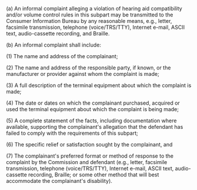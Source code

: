 (a) An informal complaint alleging a violation of hearing aid compatibility and/or volume control rules in this subpart may be transmitted to the Consumer Information Bureau by any reasonable means, e.g., letter, facsimile transmission, telephone (voice/TRS/TTY), Internet e-mail, ASCII text, audio-cassette recording, and Braille.

(b) An informal complaint shall include:

(1) The name and address of the complainant;

(2) The name and address of the responsible party, if known, or the manufacturer or provider against whom the complaint is made;

(3) A full description of the terminal equipment about which the complaint is made;

(4) The date or dates on which the complainant purchased, acquired or used the terminal equipment about which the complaint is being made;

(5) A complete statement of the facts, including documentation where available, supporting the complainant's allegation that the defendant has failed to comply with the requirements of this subpart;

(6) The specific relief or satisfaction sought by the complainant, and

(7) The complainant's preferred format or method of response to the complaint by the Commission and defendant (e.g., letter, facsimile transmission, telephone (voice/TRS/TTY), Internet e-mail, ASCII text, audio-cassette recording, Braille; or some other method that will best accommodate the complainant's disability).

